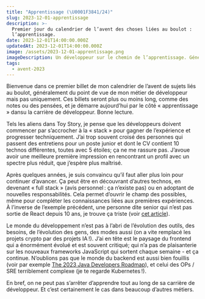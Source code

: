 ```yaml
---
title: "Apprentissage (\U0001F3841/24)"
slug: 2023-12-01-apprentissage
description: >-
  Premier jour du calendrier de l’avent des choses liées au boulot :
  l’apprentissage.
date: 2023-12-01T14:00:00.000Z
updatedAt: 2023-12-01T14:00:00.000Z
image: /assets/2023-12-01-apprentissage.png
imageDescription: Un développeur sur le chemin de l’apprentissage. Générée avec SDXL 1.0.
tags:
  - avent-2023
---
```


Bienvenue dans ce premier billet de mon calendrier de l’avent de sujets liés au boulot, généralement du point de vue de mon métier de développeur mais pas uniquement. Ces billets seront plus ou moins long, comme des notes ou des pensées, et je démarre aujourd’hui par le côté « apprentissage » dansu la carrière de développeur. Bonne lecture.

Tels les aliens dans Toy Story, je pense que les développeurs doivent commencer par s’accrocher à la « stack » pour gagner de l’expérience et progresser techniquement. J’ai trop souvent croisé des personnes qui passent des entretiens pour un poste junior et dont le CV contient 10 technos différentes, toutes avec 5 étoiles; ça ne me rassure pas. J’avoue avoir une meilleure première impression en rencontrant un profil avec un spectre plus réduit, que j’espère plus maîtrisé.

Après quelques années, je suis convaincu qu’il faut aller plus loin pour continuer d’avancer. Ça peut être en découvrant d’autres technos, en devenant « full stack » (avis personnel : ça n’existe pas) ou en adoptant de nouvelles responsabilités. Cela permet d’ouvrir le champ des possibles, même pour compléter les connaissances liées aux premières expériences. À l’inverse de l’exemple précédent, une personne dite senior qui n’est pas sortie de React depuis 10 ans, je trouve ça triste (voir [cet article](https://joshcollinsworth.com/blog/antiquated-react)).

Le monde du développement n’est pas à l’abri de l’évolution des outils, des besoins, de l’évolution des gens, des modes aussi (on a vite remplacé les projets crypto par des projets IA !). J’ai en tête est le paysage du frontend qui a énormément évolué et est souvent critiqué; qui n’a pas de plaisanterie sur les nouveaux frameworks JavaScript qui sortent chaque semaine - et ça continue. N’oublions pas que le monde du backend est aussi bien fouillis (voir par exemple [The 2023 Java Developers Roadmap](https://github.com/devoxx/JavaRoadmap)), et celui des OPs / SRE terriblement complexe (je te regarde Kubernetes !).

En bref, on ne peut pas s’arrêter d’apprendre tout au long de sa carrière de développeur. Et c’est certainement le cas dans beaucoup d’autres métiers.
